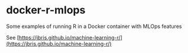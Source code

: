 # docker-r-mlops

Some examples of running R in a Docker container with MLOps features

See [https://jbris.github.io/machine-learning-r/](https://jbris.github.io/machine-learning-r/)
